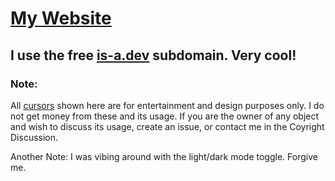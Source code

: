 # [My Website](https://www.valooost.is-a.dev)

## I use the free [is-a.dev](www.https://is-a.dev) subdomain. Very cool!

### Note:
All [cursors](https://www.rw-designer.com/cursor-set/pixel-cur) shown here are for entertainment and design purposes only. I do not get money from these and its usage. If you are the owner of any object and wish to discuss its usage, create an issue, or contact me in the Coyright Discussion. 

Another Note: I was vibing around with the light/dark mode toggle. Forgive me.
